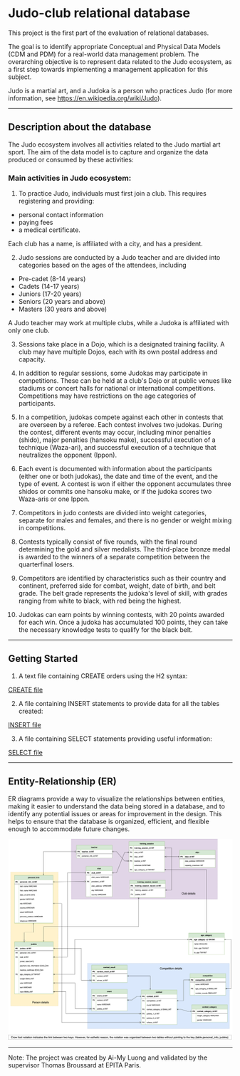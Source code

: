 # Judo-club relational database
This project is the first part of the evaluation of relational databases. 

The goal is to identify appropriate Conceptual and Physical Data Models (CDM and PDM) for a real-world data management problem. The overarching objective is to represent data related to the Judo ecosystem, as a first step towards implementing a management application for this subject. 

Judo is a martial art, and a Judoka is a person who practices Judo (for more information, see https://en.wikipedia.org/wiki/Judo). 

-----

## Description about the database

The Judo ecosystem involves all activities related to the Judo martial art sport. 
The aim of the data model is to capture and organize the data produced or consumed by these activities:

### Main activities in Judo ecosystem:

1. To practice Judo, individuals must first join a club. This requires registering and providing:
* personal contact information
* paying fees
* a medical certificate. 

Each club has a name, is affiliated with a city, and has a president.

2. Judo sessions are conducted by a Judo teacher and are divided into categories based on the ages of the attendees, including 
* Pre-cadet (8-14 years)
* Cadets (14-17 years)
* Juniors (17-20 years)
* Seniors (20 years and above)
* Masters (30 years and above)

A Judo teacher may work at multiple clubs, while a Judoka is affiliated with only one club.

3. Sessions take place in a Dojo, which is a designated training facility. A club may have multiple Dojos, each with its own postal address and capacity.

4. In addition to regular sessions, some Judokas may participate in competitions. These can be held at a club's Dojo or at public venues like stadiums or concert halls for national or international competitions. Competitions may have restrictions on the age categories of participants.
    
5. In a competition, judokas compete against each other in contests that are overseen by a referee. Each contest involves two judokas. During the contest, different events may occur, including minor penalties (shido), major penalties (hansoku make), successful execution of a technique (Waza-ari), and successful execution of a technique that neutralizes the opponent (Ippon). 

6. Each event is documented with information about the participants (either one or both judokas), the date and time of the event, and the type of event. A contest is won if either the opponent accumulates three shidos or commits one hansoku make, or if the judoka scores two Waza-aris or one Ippon.

7. Competitors in judo contests are divided into weight categories, separate for males and females, and there is no gender or weight mixing in competitions. 

8. Contests typically consist of five rounds, with the final round determining the gold and silver medalists. The third-place bronze medal is awarded to the winners of a separate competition between the quarterfinal losers. 

9. Competitors are identified by characteristics such as their country and continent, preferred side for combat, weight, date of birth, and belt grade. The belt grade represents the judoka's level of skill, with grades ranging from white to black, with red being the highest. 

10. Judokas can earn points by winning contests, with 20 points awarded for each win. Once a judoka has accumulated 100 points, they can take the necessary knowledge tests to qualify for the black belt.

-----
## Getting Started

1. A text file containing CREATE orders using the H2 syntax:

[CREATE file](Judo-create-table.sql)


2. A file containing INSERT statements to provide data for all the tables created:

[INSERT file](Judo-insert-data.sql)


3. A file containing SELECT statements providing useful information:

[SELECT file](Judo-select.sql)

-----
## Entity-Relationship (ER)

ER diagrams provide a way to visualize the relationships between entities, making it easier to understand the data being stored in a database, and to identify any potential issues or areas for improvement in the design. This helps to ensure that the database is organized, efficient, and flexible enough to accommodate future changes.

![This is an image](Judo-ER-diagram-fin.png)

-----

Note: The project was created by Ai-My Luong and validated by the supervisor Thomas Broussard at EPITA Paris.
